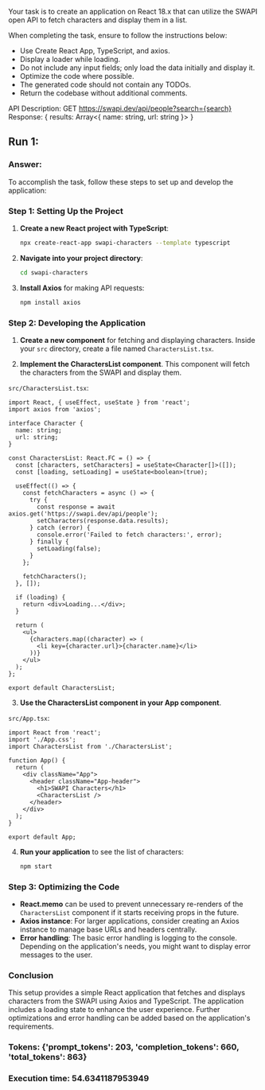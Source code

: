 Your task is to create an application on React 18.x that can utilize the SWAPI open API to fetch characters and display them in a list.

When completing the task, ensure to follow the instructions below:
- Use Create React App, TypeScript, and axios.
- Display a loader while loading.
- Do not include any input fields; only load the data initially and display it.
- Optimize the code where possible.
- The generated code should not contain any TODOs.
- Return the codebase without additional comments.

API Description:
GET https://swapi.dev/api/people?search={search}
Response:
{ results: Array<{ name: string, url: string }> }

## Run 1:
### Answer:
To accomplish the task, follow these steps to set up and develop the application:

### Step 1: Setting Up the Project

1. **Create a new React project with TypeScript**:
   ```bash
   npx create-react-app swapi-characters --template typescript
   ```
2. **Navigate into your project directory**:
   ```bash
   cd swapi-characters
   ```
3. **Install Axios** for making API requests:
   ```bash
   npm install axios
   ```

### Step 2: Developing the Application

1. **Create a new component** for fetching and displaying characters. Inside your `src` directory, create a file named `CharactersList.tsx`.

2. **Implement the CharactersList component**. This component will fetch the characters from the SWAPI and display them.

`src/CharactersList.tsx`:
```tsx
import React, { useEffect, useState } from 'react';
import axios from 'axios';

interface Character {
  name: string;
  url: string;
}

const CharactersList: React.FC = () => {
  const [characters, setCharacters] = useState<Character[]>([]);
  const [loading, setLoading] = useState<boolean>(true);

  useEffect(() => {
    const fetchCharacters = async () => {
      try {
        const response = await axios.get('https://swapi.dev/api/people');
        setCharacters(response.data.results);
      } catch (error) {
        console.error('Failed to fetch characters:', error);
      } finally {
        setLoading(false);
      }
    };

    fetchCharacters();
  }, []);

  if (loading) {
    return <div>Loading...</div>;
  }

  return (
    <ul>
      {characters.map((character) => (
        <li key={character.url}>{character.name}</li>
      ))}
    </ul>
  );
};

export default CharactersList;
```

3. **Use the CharactersList component in your App component**.

`src/App.tsx`:
```tsx
import React from 'react';
import './App.css';
import CharactersList from './CharactersList';

function App() {
  return (
    <div className="App">
      <header className="App-header">
        <h1>SWAPI Characters</h1>
        <CharactersList />
      </header>
    </div>
  );
}

export default App;
```

4. **Run your application** to see the list of characters:
   ```bash
   npm start
   ```

### Step 3: Optimizing the Code

- **React.memo** can be used to prevent unnecessary re-renders of the `CharactersList` component if it starts receiving props in the future.
- **Axios instance**: For larger applications, consider creating an Axios instance to manage base URLs and headers centrally.
- **Error handling**: The basic error handling is logging to the console. Depending on the application's needs, you might want to display error messages to the user.

### Conclusion

This setup provides a simple React application that fetches and displays characters from the SWAPI using Axios and TypeScript. The application includes a loading state to enhance the user experience. Further optimizations and error handling can be added based on the application's requirements.
### Tokens: {'prompt_tokens': 203, 'completion_tokens': 660, 'total_tokens': 863}
### Execution time: 54.6341187953949

